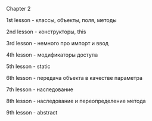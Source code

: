 Chapter 2

1st lesson - классы, объекты, поля, методы

2nd lesson - конструкторы, this

3rd lesson - немного про импорт и ввод

4th lesson - модификаторы доступа

5th lesson - static

6th lesson - передача объекта в качестве параметра

7th lesson - наследование

8th lesson - наследование и переопределение метода

9th lesson - abstract

